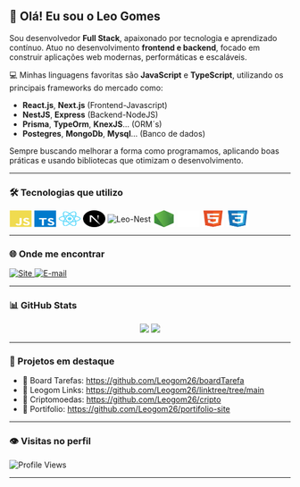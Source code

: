 ## 👋 Olá! Eu sou o Leo Gomes

Sou desenvolvedor **Full Stack**, apaixonado por tecnologia e aprendizado contínuo. Atuo no desenvolvimento **frontend e backend**, focado em construir aplicações web modernas, performáticas e escaláveis.

💻 Minhas linguagens favoritas são **JavaScript** e **TypeScript**, utilizando os principais frameworks do mercado como:

- **React.js**, **Next.js** (Frontend-Javascript)
- **NestJS**, **Express** (Backend-NodeJS)
- **Prisma**, **TypeOrm**, **KnexJS**... (ORM´s)
- **Postegres**, **MongoDb**, **Mysql**... (Banco de dados)

Sempre buscando melhorar a forma como programamos, aplicando boas práticas e usando bibliotecas que otimizam o desenvolvimento.

---

### 🛠️ Tecnologias que utilizo

<div style="display: inline_block">
  <img align="center" alt="Leo-JS" height="30" width="40" src="https://raw.githubusercontent.com/devicons/devicon/master/icons/javascript/javascript-plain.svg">
  <img align="center" alt="Leo-TS" height="30" width="40" src="https://raw.githubusercontent.com/devicons/devicon/master/icons/typescript/typescript-plain.svg">
  <img align="center" alt="Leo-React" height="30" width="40" src="https://raw.githubusercontent.com/devicons/devicon/master/icons/react/react-original.svg">
  <img align="center" alt="Leo-Next" height="30" width="40" src="https://raw.githubusercontent.com/devicons/devicon/master/icons/nextjs/nextjs-original.svg">
  <img align="center" alt="Leo-Nest" height="30" width="40" src="https://nestjs.com/img/logo-small.svg">
  <img align="center" alt="Leo-Node" height="30" width="40" src="https://raw.githubusercontent.com/devicons/devicon/master/icons/nodejs/nodejs-original.svg">
  <img align="center" alt="Leo-Prisma" height="30" width="40" src="https://raw.githubusercontent.com/prisma/presskit/main/Assets/Prisma-LightSymbol.svg">
  <img align="center" alt="Leo-HTML" height="30" width="40" src="https://raw.githubusercontent.com/devicons/devicon/master/icons/html5/html5-original.svg">
  <img align="center" alt="Leo-CSS" height="30" width="40" src="https://raw.githubusercontent.com/devicons/devicon/master/icons/css3/css3-original.svg">
</div>

---

### 🌐 Onde me encontrar

<div>
  <a href="http://leogomweb.com.br/" target="_blank">
    <img src="https://img.shields.io/badge/Site-000000?style=for-the-badge&logo=google-chrome&logoColor=white" alt="Site">
  </a>
  <a href="mailto:contato@leogomweb.com.br" target="_blank">
    <img src="https://img.shields.io/badge/E--mail-333333?style=for-the-badge&logo=minutemailer&logoColor=white" alt="E-mail">
  </a>
</div>



---

### 📊 GitHub Stats

<div align="center">
  <img height="180em" src="https://github-readme-stats.vercel.app/api?username=leogom26&show_icons=true&bg_color=000000&title_color=FFD700&text_color=FFFFFF&icon_color=FFD700&border_color=FFD700" />
  <img height="180em" src="https://github-readme-stats.vercel.app/api/top-langs/?username=leogom26&layout=compact&langs_count=10&bg_color=000000&title_color=FFD700&text_color=FFFFFF&icon_color=FFD700&border_color=FFD700" />
</div>


---

### 🚀 Projetos em destaque

- 🔗 Board Tarefas: https://github.com/Leogom26/boardTarefa
- 🔗 Leogom Links: https://github.com/Leogom26/linktree/tree/main
- 🔗 Criptomoedas: https://github.com/Leogom26/cripto
- 🔗 Portifolio: https://github.com/Leogom26/portifolio-site


---

### 👁️ Visitas no perfil

<img align="center" src="https://komarev.com/ghpvc/?username=SEU-USUARIO-GITHUB&style=flat-square&color=blue" alt="Profile Views" />


---

